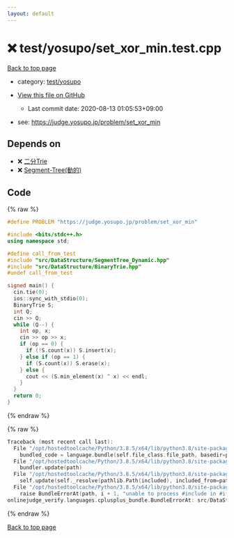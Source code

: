 ```yaml
---
layout: default
---
```


<!-- mathjax config similar to math.stackexchange -->
<script type="text/javascript" async
  src="https://cdnjs.cloudflare.com/ajax/libs/mathjax/2.7.5/MathJax.js?config=TeX-MML-AM_CHTML">
</script>
<script type="text/x-mathjax-config">
  MathJax.Hub.Config({
    TeX: { equationNumbers: { autoNumber: "AMS" }},
    tex2jax: {
      inlineMath: [ ['$','$'] ],
      processEscapes: true
    },
    "HTML-CSS": { matchFontHeight: false },
    displayAlign: "left",
    displayIndent: "2em"
  });
</script>

<script type="text/javascript" src="https://cdnjs.cloudflare.com/ajax/libs/jquery/3.4.1/jquery.min.js"></script>
<script src="https://cdn.jsdelivr.net/npm/jquery-balloon-js@1.1.2/jquery.balloon.min.js" integrity="sha256-ZEYs9VrgAeNuPvs15E39OsyOJaIkXEEt10fzxJ20+2I=" crossorigin="anonymous"></script>
<script type="text/javascript" src="../../../assets/js/copy-button.js"></script>
<link rel="stylesheet" href="../../../assets/css/copy-button.css" />


# :x: test/yosupo/set_xor_min.test.cpp

<a href="../../../index.html">Back to top page</a>

* category: <a href="../../../index.html#0b58406058f6619a0f31a172defc0230">test/yosupo</a>
* <a href="{{ site.github.repository_url }}/blob/master/test/yosupo/set_xor_min.test.cpp">View this file on GitHub</a>
    - Last commit date: 2020-08-13 01:05:53+09:00


* see: <a href="https://judge.yosupo.jp/problem/set_xor_min">https://judge.yosupo.jp/problem/set_xor_min</a>


## Depends on

* :x: <a href="../../../library/src/DataStructure/BinaryTrie.hpp.html">二分Trie</a>
* :x: <a href="../../../library/src/DataStructure/SegmentTree_Dynamic.hpp.html">Segment-Tree(動的)</a>


## Code

<a id="unbundled"></a>
{% raw %}
```cpp
#define PROBLEM "https://judge.yosupo.jp/problem/set_xor_min"

#include <bits/stdc++.h>
using namespace std;

#define call_from_test
#include "src/DataStructure/SegmentTree_Dynamic.hpp"
#include "src/DataStructure/BinaryTrie.hpp"
#undef call_from_test

signed main() {
  cin.tie(0);
  ios::sync_with_stdio(0);
  BinaryTrie S;
  int Q;
  cin >> Q;
  while (Q--) {
    int op, x;
    cin >> op >> x;
    if (op == 0) {
      if (!S.count(x)) S.insert(x);
    } else if (op == 1) {
      if (S.count(x)) S.erase(x);
    } else {
      cout << (S.min_element(x) ^ x) << endl;
    }
  }
  return 0;
}
```
{% endraw %}

<a id="bundled"></a>
{% raw %}
```cpp
Traceback (most recent call last):
  File "/opt/hostedtoolcache/Python/3.8.5/x64/lib/python3.8/site-packages/onlinejudge_verify/docs.py", line 349, in write_contents
    bundled_code = language.bundle(self.file_class.file_path, basedir=pathlib.Path.cwd())
  File "/opt/hostedtoolcache/Python/3.8.5/x64/lib/python3.8/site-packages/onlinejudge_verify/languages/cplusplus.py", line 185, in bundle
    bundler.update(path)
  File "/opt/hostedtoolcache/Python/3.8.5/x64/lib/python3.8/site-packages/onlinejudge_verify/languages/cplusplus_bundle.py", line 307, in update
    self.update(self._resolve(pathlib.Path(included), included_from=path))
  File "/opt/hostedtoolcache/Python/3.8.5/x64/lib/python3.8/site-packages/onlinejudge_verify/languages/cplusplus_bundle.py", line 306, in update
    raise BundleErrorAt(path, i + 1, "unable to process #include in #if / #ifdef / #ifndef other than include guards")
onlinejudge_verify.languages.cplusplus_bundle.BundleErrorAt: src/DataStructure/BinaryTrie.hpp: line 16: unable to process #include in #if / #ifdef / #ifndef other than include guards

```
{% endraw %}

<a href="../../../index.html">Back to top page</a>

